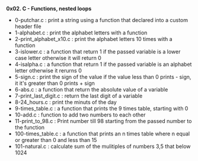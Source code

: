 **0x02. C - Functions, nested loops**

* 0-putchar.c : print a string using a function that declared into a custom header file
* 1-alphabet.c : print the alphabet letters with a function
* 2-print_alphabet_x10.c : print the alphabet letters 10 times with a function
* 3-islower.c : a function that return 1 if the passed variable is a lower case letter otherwise it will return 0
* 4-isalpha.c : a function that return 1 if the passed variable is an alphabet letter otherwise it rerurns 0
* 5-sign.c : print the sign of the value if the value less than 0 prints - sign, it it's greater than 0 prints + sign
* 6-abs.c : a function that return the absolute value of a variable
* 7-print_last_digit.c : return the last digit of a variable
* 8-24_hours.c : print the minuts of the day
* 9-times_table.c : a function that prints the 9 times table, starting with 0
* 10-add.c : function to add two numbers to each other
* 11-print_to_98.c : Print number till 98 starting from the passed number to the function
* 100-times_table.c : a function that prints an n times table where n equal or greater than 0 and less than 15
* 101-natural.c : calculate sum of the mulitiples of numbers 3,5 that below 1024
